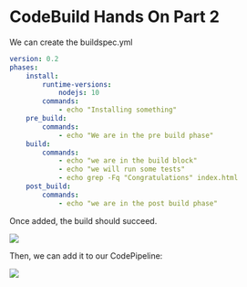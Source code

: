 # CodeBuild Hands On Part 2

We can create the buildspec.yml

```yml
version: 0.2
phases:
    install:
        runtime-versions:
            nodejs: 10
        commands:
            - echo "Installing something"
    pre_build:
        commands:
            - echo "We are in the pre build phase"
    build:
        commands:
            - echo "we are in the build block"
            - echo "we will run some tests"
            - echo grep -Fq "Congratulations" index.html
    post_build:
        commands:
            - echo "we are in the post build phase"
```

Once added, the build should succeed.

![](2022-04-21-09-01-31.png)

Then, we can add it to our CodePipeline:

![](2022-04-21-09-02-53.png)